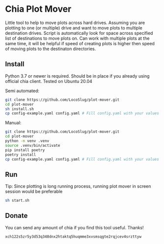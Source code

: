 # Chia Plot Mover
Little tool to help to move plots across hard drives.
Assuming you are plotting to one (or multiple) drive and want to move plots to multiple destination drives.
Script is automatically look for space across specified list of destinations to move plots on.
Can work with multiple plots at the same time, it will be helpful if speed of creating plots is higher then speed of moving plots to the destinaton
directories.

## Install
Python 3.7 or newer is required. Should be in place if you already using official chia client.
Tested on Ubuntu 20.04

Semi automated:
```bash
git clone https://github.com/LocoSlug/plot-mover.git
cd plot-mover
sh install.sh
cp config-example.yaml config.yaml # Fill config.yaml with your values
```

Manual:
```bash
git clone https://github.com/LocoSlug/plot-mover.git
cd plot-mover
python -m venv .venv
source .venv/bin/activate
pip install poetry
poetry install
cp config-example.yaml config.yaml # Fill config.yaml with your values
```

## Run
Tip: Since plotting is long running process, running plot mover in screen session would be preferable

```bash
sh start.sh
```

## Donate
You can send any amount of chia if you find this tool useful. Thanks!
```bash
xch122s5zr5y3d53q348dnx2htaktq5huqmme3xvsmsqgte2rqjcev4srzttyw
```
